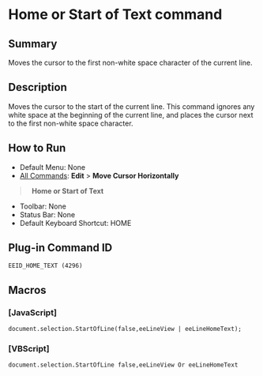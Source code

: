 # Home or Start of Text command

## Summary

Moves the cursor to the first non-white space character of the current
line.

## Description

Moves the cursor to the start of the current line. This command ignores any white space
at the beginning of the current line, and places the cursor next to the
first non-white space character.

## How to Run

- Default Menu: None
- [All Commands](../tools/all_commands): **Edit** \> **Move Cursor Horizontally**
>  **Home or Start of Text**
- Toolbar: None
- Status Bar: None
- Default Keyboard Shortcut: HOME

## Plug-in Command ID

```
EEID_HOME_TEXT (4296)```

## Macros

### \[JavaScript\]

```
document.selection.StartOfLine(false,eeLineView | eeLineHomeText);
```

### \[VBScript\]

```
document.selection.StartOfLine false,eeLineView Or eeLineHomeText
```
